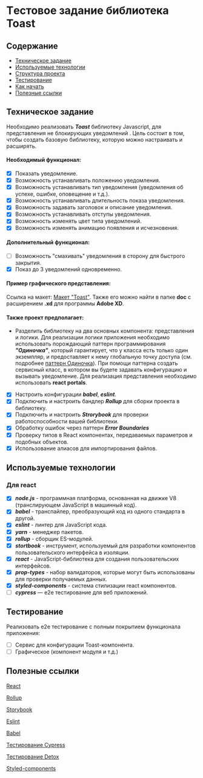 # Tестовое задание библиотека Toast

## Содержание

- [Техническое задание](#Техническое-задание)
- [Используемые технологии](#Используемые-технологии)
- [Структура проекта](#Структура-проекта)
- [Тестирование](#Тестирование)
- [Как начать](#Как-начать)
- [Полезные ссылки](#Полезные-ссылки)

## Техническое задание

Необходимо реализовать **_Toast_** библиотеку Javascript, для представления не блокирующих уведомлений . Цель состоит в том, чтобы создать базовую библиотеку, которую можно настраивать и расширять.

#### Необходимый функционал:

- [x] Показать уведомление.
- [x] Возможность устанавливать положению уведомления.
- [x] Возможность устанавливать тип уведомления (уведомления об успехе, ошибке, оповещение и т.д.).
- [x] Возможность устанавливать длительность показа уведомления.
- [x] Возможность задавать заголовок и описание уведомления.
- [x] Возможность устанавливать отступы уведомления.
- [x] Возможность изменять цвет типа уведомлений.
- [x] Возможность изменять анимацию появления и исчезновения.

#### Дополнительный функционал:

- [ ] Возможность "смахивать" уведомления в сторону для быстрого закрытия.
- [x] Показ до 3 уведомлений одновременно.

#### Пример графического представления:

Ссылка на макет: [Макет "Toast"](https://xd.adobe.com/view/9efd755b-6a29-49bf-4e13-d5cd74643170-e8cc/). Также его можно найти в папке **doc** c расширением **.xd** для программы **Adobe XD**.

#### Также проект предполагает:

- Разделить библиотеку на два основных компонента: представления и логики. Для реализации логики приложения необходимо использовать порождающий паттерн программирования **_"Одиночка"_**, который гарантирует, что у класса есть только один экземпляр, и предоставляет к нему глобальную точку доступа (см. подробнее [паттерн Одиночка](https://refactoring.guru/ru/design-patterns/singleton)). При помощи паттерна создать сервисный класс, в котором вы будете задавать конфигурацию и вызывать уведомление. Для реализация представления необходимо использовать **react portals**.

- [x] Настроить конфигурации **_babel_**, **_eslint_**.
- [x] Подключить и настроить бандлер **_Rollup_** для сборки проекта в библиотеку.
- [x] Подключить и настроить **_Strorybook_** для проверки работоспособности вашей библиотеки.
- [x] Обработку ошибок через паттерн **_Error Boundaries_**
- [x] Проверку типов в React компонентах, передаваемых параметров и подобных объектов.
- [x] Использование алиасов для импортирования файлов.

## Используемые технологии

### Для react

- [x] **_node.js_** - программная платформа, основанная на движке V8 (транслирующем JavaScript в машинный код).
- [x] **_babel_** - транспайлер, преобразующий код из одного стандарта в другой.
- [x] **_eslint_** - линтер для JavaScript кода.
- [x] **_yarn_** - менеджер пакетов.
- [x] **_rollup_** - сборщик ES-модулей.
- [x] **_stortbook_** - инструмент, используемый для разработки компонентов пользовательского интерфейса в изоляции.
- [x] **_react_** - JavaScript-библиотека для создания пользовательских интерфейсов.
- [x] **_prop-types_** - набор валидаторов, которые могут быть использованы для проверки получаемых данных.
- [x] **_styled-components_** - система стилизации react компонентов.
- [ ] **_cypress_** — e2e тестирование для веб приложений.

## Тестирование

Реализовать e2e тестирование c полным покрытием функционала приложения:

- [ ] Сервис для конфигурации Toast-компонента.
- [ ] Графическое (компонент модуля и т.д.)

## Полезные ссылки

[React](https://reactjs.org/docs/getting-started.html)

[Rollup](https://rollupjs.org/guide/en/)

[Storybook](https://storybook.js.org/docs/basics/introduction/)

[Eslint](https://eslint.org/docs/user-guide/configuring)

[Babel](https://babeljs.io/docs/en/configuration)

[Тестирование Cypress](https://docs.cypress.io/guides/overview/why-cypress.html#In-a-nutshell)

[Тестирование Detox](https://github.com/wix/Detox/blob/master/docs/README.md)

[Styled-components](https://www.styled-components.com/docs)
